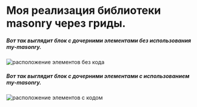 # Моя реализация библиотеки masonry через гриды.

##### Вот так выглядит блок с дочерними элементами без использования my-masonry.
![расположение элементов без кода](./vitaliyeb/my-Masonry/blob/master/img/notmasonry.PNG?raw=true)

##### Вот так выглядит блок с дочерними элементами с использованием my-masonry.
![расположение элементов с кодом](./vitaliyeb/my-Masonry/blob/master/img/masonry.PNG?raw=true)